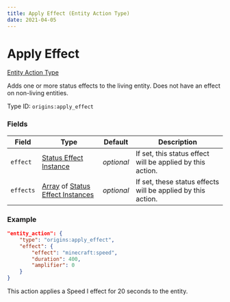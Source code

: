 ```yaml
---
title: Apply Effect (Entity Action Type)
date: 2021-04-05
---
```


# Apply Effect

[Entity Action Type](../entity_action_types.md)

Adds one or more status effects to the living entity. Does not have an effect on non-living entities.

Type ID: `origins:apply_effect`

### Fields

Field  | Type | Default | Description
-------|------|---------|-------------
`effect` | [Status Effect Instance](../data_types/status_effect_instance.md) | _optional_ | If set, this status effect will be applied by this action.
`effects` | [Array](../data_types/array.md) of [Status Effect Instances](../data_types/status_effect_instance.md) | _optional_ | If set, these status effects will be applied by this action.

### Example
```json
"entity_action": {
    "type": "origins:apply_effect",
    "effect": {
        "effect": "minecraft:speed",
        "duration": 400,
        "amplifier": 0
    }
}
```
This action applies a Speed I effect for 20 seconds to the entity.
